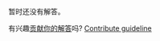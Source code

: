 
暂时还没有解答。

有兴趣[贡献你的解答](https://github.com/BFEdev/BFE.dev-solutions/blob/main/quiz/hoisting-iii_zh.md)吗? [Contribute guideline](https://github.com/BFEdev/BFE.dev-solutions#how-to-contribute)
